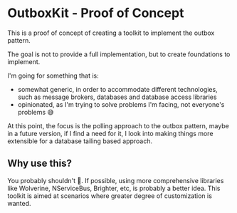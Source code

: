# OutboxKit - Proof of Concept

This is a proof of concept of creating a toolkit to implement the outbox pattern.

The goal is not to provide a full implementation, but to create foundations to implement.

I'm going for something that is:

- somewhat generic, in order to accommodate different technologies, such as message brokers, databases and database access libraries
- opinionated, as I'm trying to solve problems I'm facing, not everyone's problems 😅

At this point, the focus is the polling approach to the outbox pattern, maybe in a future version, if I find a need for it, I look into making things more extensible for a database tailing based approach.

## Why use this?

You probably shouldn't 🤣. If possible, using more comprehensive libraries like Wolverine, NServiceBus, Brighter, etc, is probably a better idea. This toolkit is aimed at scenarios where greater degree of customization is wanted.
